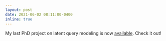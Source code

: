 ```yaml
---
layout: post
date: 2021-06-02 08:11:00-0400
inline: true
---
```


My last PhD project on latent query modeling is now [available](https://arxiv.org/pdf/2106.00104.pdf). Check it out!